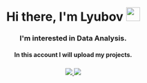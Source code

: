 <h1 align="center">Hi there, I'm Lyubov</a>
<img src="https://github.com/blackcater/blackcater/raw/main/images/Hi.gif" height="32"/></h1>  
<h3 align="center">I'm interested in Data Analysis.</h3>
<h4 align="center">In this account I will upload my projects.</h4>


<h3 align="center"><a href="https://t.me/ama_lls"><img src="https://img.shields.io/badge/Telegram-2CA5E0?style=for-the-badge&logo=telegram&logoColor=white">
<a href="mailto:ls88ds@gmail.com"><img src="https://img.shields.io/badge/Gmail-D14836?style=for-the-badge&logo=gmail&logoColor=white"></h3>
<!--
**ama-lls/ama-lls** is a ✨ _special_ ✨ repository because its `README.md` (this file) appears on your GitHub profile.

Here are some ideas to get you started:

- 🔭 I’m currently working on ...
- 🌱 I’m currently learning ...
- 👯 I’m looking to collaborate on ...
- 🤔 I’m looking for help with ...
- 💬 Ask me about ...
- 📫 How to reach me: ...
- 😄 Pronouns: ...
- ⚡ Fun fact: ...
-->
